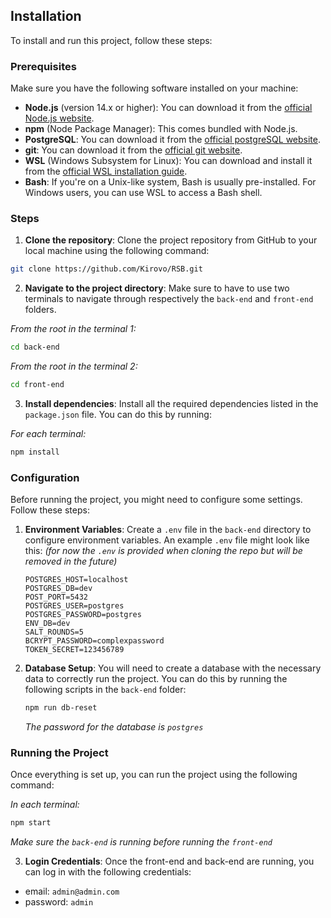 ## Installation

To install and run this project, follow these steps:

### Prerequisites

Make sure you have the following software installed on your machine:

- **Node.js** (version 14.x or higher): You can download it from the [official Node.js website](https://nodejs.org/).
- **npm** (Node Package Manager): This comes bundled with Node.js.
- **PostgreSQL**: You can download it from the [official postgreSQL website](https://www.postgresql.org/).
- **git**: You can download it from the [official git website](https://git-scm.com/).
- **WSL** (Windows Subsystem for Linux): You can download and install it from the [official WSL installation guide](https://docs.microsoft.com/en-us/windows/wsl/install).
- **Bash**: If you're on a Unix-like system, Bash is usually pre-installed. For Windows users, you can use WSL to access a Bash shell.

### Steps

1. **Clone the repository**: Clone the project repository from GitHub to your local machine using the following command:

  ```bash
  git clone https://github.com/Kirovo/RSB.git
  ```

2. **Navigate to the project directory**: Make sure to have to use two terminals to navigate through respectively the `back-end` and `front-end` folders.

  *From the root in the terminal 1:*
  ```bash
  cd back-end
  ```

  *From the root in the terminal 2:*
  ```bash
  cd front-end
  ```

3. **Install dependencies**: Install all the required dependencies listed in the `package.json` file. You can do this by running:

  *For each terminal:*
  ```bash
  npm install
  ```

### Configuration

Before running the project, you might need to configure some settings. Follow these steps:

1. **Environment Variables**: Create a `.env` file in the `back-end` directory to configure environment variables. An example `.env` file might look like this: *(for now the `.env` is provided when cloning the repo but will be removed in the future)*

    ```env
    POSTGRES_HOST=localhost
    POSTGRES_DB=dev
    POST_PORT=5432
    POSTGRES_USER=postgres
    POSTGRES_PASSWORD=postgres
    ENV_DB=dev
    SALT_ROUNDS=5
    BCRYPT_PASSWORD=complexpassword
    TOKEN_SECRET=123456789
    ```

2. **Database Setup**: You will need to create a database with the necessary data to correctly run the project. You can do this by running the following scripts in the `back-end` folder:


    ```bash
    npm run db-reset
    ```
    *The password for the database is `postgres`*

### Running the Project

Once everything is set up, you can run the project using the following command:

  *In each terminal:*
  ```bash
  npm start
  ```
  *Make sure the `back-end` is running before running the `front-end`*

3. **Login Credentials**: Once the front-end and back-end are running, you can log in with the following credentials:

- email: `admin@admin.com`
- password: `admin`

